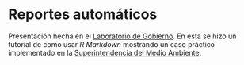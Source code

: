 Reportes automáticos
================

Presentación hecha en el [Laboratorio de Gobierno](https://www.lab.gob.cl/). En esta se hizo un tutorial de como usar *R Markdown* mostrando un caso práctico implementado en la [Superintendencia del Medio Ambiente](https://portal.sma.gob.cl/).
